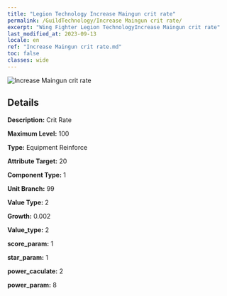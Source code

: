 ```yaml
---
title: "Legion Technology Increase Maingun crit rate"
permalink: /GuildTechnology/Increase Maingun crit rate/
excerpt: "Wing Fighter Legion TechnologyIncrease Maingun crit rate"
last_modified_at: 2023-09-13
locale: en
ref: "Increase Maingun crit rate.md"
toc: false
classes: wide
---
```



![Increase Maingun crit rate](/images/guild_technology/guild_tech_icon_3.png)

## Details

  **Description:** Crit Rate

  **Maximum Level:** 100

  **Type:** Equipment Reinforce

  **Attribute Target:** 20

  **Component Type:** 1

  **Unit Branch:** 99

  **Value Type:** 2

  **Growth:** 0.002

  **Value_type:** 2

  **score_param:** 1

  **star_param:** 1

  **power_caculate:** 2

  **power_param:** 8

